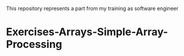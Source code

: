 This repository represents a part from my training as software engineer

# Exercises-Arrays-Simple-Array-Processing
